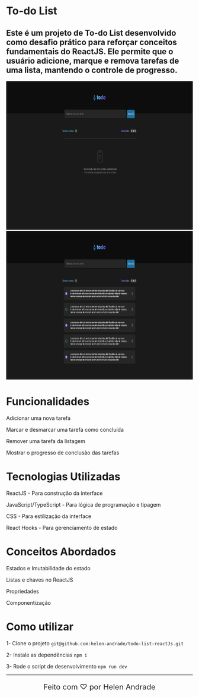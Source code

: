 # To-do List

## Este é um projeto de To-do List desenvolvido como desafio prático para reforçar conceitos fundamentais do ReactJS. Ele permite que o usuário adicione, marque e remova tarefas de uma lista, mantendo o controle de progresso.

<div align="center"> <img style="height: 400px;" src="./assets/1.png"> <img style="height: 400px;" src="./assets/2.png"> </div>

# Funcionalidades

Adicionar uma nova tarefa

Marcar e desmarcar uma tarefa como concluída

Remover uma tarefa da listagem

Mostrar o progresso de conclusão das tarefas

# Tecnologias Utilizadas

ReactJS - Para construção da interface

JavaScript/TypeScript - Para lógica de programação e tipagem 

CSS - Para estilização da interface

React Hooks - Para gerenciamento de estado

# Conceitos Abordados

Estados e Imutabilidade do estado

Listas e chaves no ReactJS

Propriedades

Componentização


# Como utilizar

1- Clone o projeto
`git@github.com:helen-andrade/todo-list-reactJs.git`

2- Instale as dependências
`npm i`

3- Rode o script de desenvolvimento
`npm run dev`

---

<div align="center">
    <p style="font-size: 20px;">Feito com ♡ por Helen Andrade</p>
</div>
